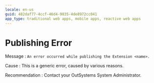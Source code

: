 ```yaml
---
locale: en-us
guid: 482daf77-4ccf-46d4-9835-4de8972cc041
app_type: traditional web apps, mobile apps, reactive web apps
---
```


# Publishing Error

Message
:   `An error occurred while publishing the Extension <name>.`

Cause
:   This is a generic error, caused by various reasons.

Recommendation 
:   Contact your OutSystems System Administrator.
